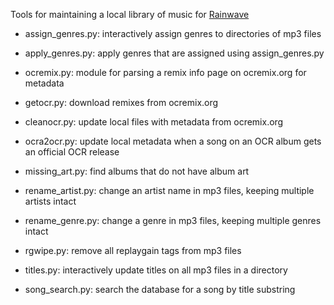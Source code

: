 Tools for maintaining a local library of music for [Rainwave][]

* assign_genres.py: interactively assign genres to directories of mp3 files
* apply_genres.py: apply genres that are assigned using assign_genres.py

* ocremix.py: module for parsing a remix info page on ocremix.org for metadata
* getocr.py: download remixes from ocremix.org
* cleanocr.py: update local files with metadata from ocremix.org
* ocra2ocr.py: update local metadata when a song on an OCR album gets an
  official OCR release

* missing_art.py: find albums that do not have album art
* rename_artist.py: change an artist name in mp3 files, keeping multiple artists
  intact
* rename_genre.py: change a genre in mp3 files, keeping multiple genres intact
* rgwipe.py: remove all replaygain tags from mp3 files
* titles.py: interactively update titles on all mp3 files in a directory

* song_search.py: search the database for a song by title substring

[rainwave]: http://rainwave.cc/
